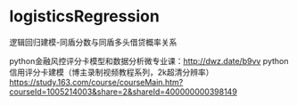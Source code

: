 # logisticsRegression
逻辑回归建模-同盾分数与同盾多头借贷概率关系

python金融风控评分卡模型和数据分析微专业课：http://dwz.date/b9vv
python信用评分卡建模（博主录制视频教程系列，2k超清分辨率）
https://study.163.com/course/courseMain.htm?courseId=1005214003&share=2&shareId=400000000398149
